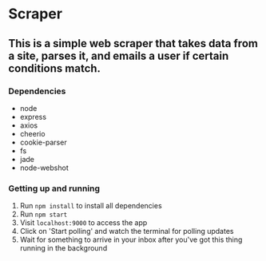 # Scraper
## This is a simple web scraper that takes data from a site, parses it, and emails a user if certain conditions match.

### Dependencies
- node
- express
- axios
- cheerio
- cookie-parser
- fs
- jade
- node-webshot

### Getting up and running
1. Run `npm install` to install all dependencies
2. Run `npm start`
3. Visit `localhost:9000` to access the app
4. Click on 'Start polling' and watch the terminal for polling updates
5. Wait for something to arrive in your inbox after you've got this thing running in the background
